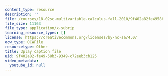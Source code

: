 ```yaml
---
content_type: resource
description: ''
file: /courses/18-02sc-multivariable-calculus-fall-2010/9f402a82fe4958b39349c72eeb3cb125_9rVojYcPeoU.vtt
file_size: 11163
file_type: application/x-subrip
learning_resource_types: []
license: https://creativecommons.org/licenses/by-nc-sa/4.0/
ocw_type: OCWFile
resourcetype: Other
title: 3play caption file
uid: 9f402a82-fe49-58b3-9349-c72eeb3cb125
video_metadata:
  youtube_id: null
---
```


